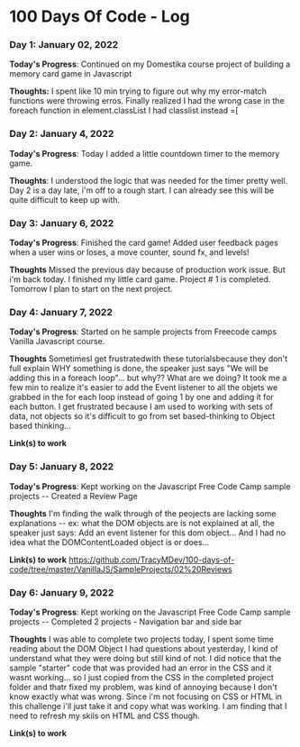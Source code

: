 # 100 Days Of Code - Log

### Day 1: January 02, 2022


**Today's Progress**: Continued on my Domestika course project of building a memory card game in Javascript

**Thoughts:** I spent like 10 min trying to figure out why my error-match functions were throwing erros.  Finally realized I had the wrong case in the foreach function in element.classList I had classlist instead =[


### Day 2: January 4, 2022

**Today's Progress**:  Today I added a little countdown timer to the memory game.

**Thoughts**: I understood the logic that was needed for the timer pretty well. Day 2 is a day late, i'm off to a rough start.  I can already see this will be quite difficult to keep up with.


### Day 3: January 6, 2022

**Today's Progress**: Finished the card game! Added user feedback pages when a user wins or loses, a move counter, sound fx, and levels!  

**Thoughts** Missed the previous day because of production work issue.  But i'm back today.  I finished my little card game.  Project # 1 is completed.  Tomorrow I plan to start on the next project.

### Day 4: January 7, 2022

**Today's Progress**: Started on he sample projects from Freecode camps  Vanilla Javascript course. 

**Thoughts** SometimesI get frustratedwith these tutorialsbecause they don't full explain WHY something is done, the speaker just says "We will be adding this in a foreach loop"... but why?? What are we doing?  It took me a few min to realize it's easier to add the Event listener to all the objets we grabbed in the for each loop instead of going 1 by one and adding it for each button.  I get frustrated because I am used to working with sets  of data, not objects so it's difficult to go from set based-thinking to Object based thinking...

**Link(s) to work**

### Day 5: January 8, 2022

**Today's Progress**: Kept working on the Javascript Free Code Camp sample projects -- Created a Review Page

**Thoughts** I'm finding the walk through of the peojects are lacking some explanations -- ex: what the DOM objects are is not explained at all, the speaker just says: Add an event listener for this dom object... And I had no idea what the DOMContentLoaded object is or does...

**Link(s) to work** https://github.com/TracyMDev/100-days-of-code/tree/master/VanillaJS/SampleProjects/02%20Reviews

### Day 6: January 9, 2022

**Today's Progress**: Kept working on the Javascript Free Code Camp sample projects -- Completed 2 projects - Navigation bar and side bar

**Thoughts** I was able to complete two projects today, I spent some time reading about the DOM Object I had questions about yesterday, I kind of understand what they were doing but still kind of not.  I did notice that the sample "starter" code that was provided had an error in the CSS and it wasnt working... so I just copied from the CSS in the completed project folder and thatr fixed my problem, was kind of annoying because I don't know exactly what was wrong. Since i'm not focusing on CSS or HTML in this challenge i'll just take it and copy what was working.
I am finding that I need to refresh my skils on HTML and CSS though.

**Link(s) to work**

